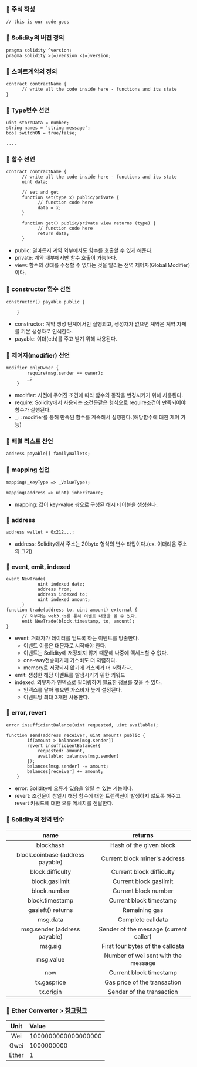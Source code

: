 ### __📑 주석 작성__ 
```solidity 
// this is our code goes
```  

###  __📑 Solidity의 버전 정의__
```solidity 
pragma solidity ^version; 
pragma solidity >(=)version <(=)version;
```

###  __📑 스마트계약의 정의__
```solidity 
contract contractName {
      // write all the code inside here - functions and its state
}
```

###  __📑 Type변수 선언__
```solidity 
uint storeData = number;
string names = 'string message';
bool switchON = true/false;
    
....
```

###  __📑 함수 선언__
```solidity 
contract contractName {
      // write all the code inside here - functions and its state
      uint data;
      
      // set and get
      function set(type x) public/private {
            // function code here
            data = x;
      }
      
      function get() public/private view returns (type) {
            // function code here
            return data;
      }
```

* public: 얼마든지 계약 외부에서도 함수를 호출할 수 있게 해준다.
* private: 계약 내부에서만 함수 호출이 가능하다.
* view: 함수의 상태를 수정할 수 없다는 것을 알리는 전역 제어자(Global Modifier)이다.

###  __📑 constructor 함수 선언__
```solidity
constructor() payable public {

    }
```

* constructor: 계약 생성 단계에서만 실행되고, 생성자가 없으면 계약은 계약 자체를 기본 생성자로 인식한다.
* payable: 이더(eth)를 주고 받기 위해 사용된다. 

###  __📑 제어자(modifier) 선언__
```solidity
modifier onlyOwner {
        require(msg.sender == owner);
        _; 
    }
```
* modifier: 사전에 주어진 조건에 따라 함수의 동작을 변경시키기 위해 사용된다.
* require: Solidity에서 사용되는 조건문같은 형식으로 require조건이 만족되어야 함수가 실행된다.
* _; : modifier를 통해 만족된 함수를 계속해서 실행한다.(해당함수에 대한 제어 가능)

###  __📑 배열 리스트 선언__
```solidity
address payable[] familyWallets;
```

###  __📑 mapping 선언__
```solidity
mapping(_KeyType => _ValueType);

mapping(address => uint) inheritance;
```
* mapping: 값이 key-value 쌍으로 구성된 해시 테이블을 생성한다.

###  __📑 address__
```solidity
address wallet = 0x212...;
```
* address: Solidity에서 주소는 20byte 형식의 변수 타입이다.(ex. 이더리움 주소의 크기)

###  __📑 event, emit, indexed__
```solidity
event NewTrade(
            uint indexed date;
            address from;
            address indexed to;
            uint indexed amount;
      )
function trade(address to, uint amount) external {
      // 외부자는 web3.js를 통해 이벤트 내용을 볼 수 있다.
      emit NewTrade(block.timestamp, to, amount);
}
```
* event: 거래자가 데이터를 얻도록 하는 이벤트를 방출한다.
  * 이벤트 이름은 대문자로 시작해야 한다. 
  * 이벤트는 Solidity에 저장되지 않기 때문에 나중에 엑세스할 수 없다.
  * one-way전송이기에 가스비도 더 저렴하다.
  * memory로 저장되지 않기에 가스비가 더 저렴하다.
* emit: 생성한 해당 이벤트를 발생시키기 위한 키워드
* indexed: 외부자가 인덱스로 필터링하여 필요한 정보를 찾을 수 있다.
  * 인덱스를 달아 놓으면 가스비가 높게 설정된다.
  * 이벤트당 최대 3개만 사용한다. 
###  __📑 error, revert__
```solidity
error insufficientBalance(uint requested, uint available);

function send(address receiver, uint amount) public {
        if(amount > balances[msg.sender])
        revert insufficientBalance({
            requested: amount,
            available: balances[msg.sender]
        });
        balances[msg.sender] -= amount;
        balances[receiver] += amount;
    }
```
* error: Solidity에 오류가 있음을 알릴 수 있는 기능이다.
* revert: 조건문이 참일시 해당 함수에 대한 트랜잭션이 발생하지 않도록 해주고 revert 키워드에 대한 오류 메세지를 전달한다.


###  __📑 Solidity의 전역 변수__
|name|returns|
|:---:|:---:|
|blockhash|Hash of the given block|
|block.coinbase (address payable)|Current block miner's address|
|block.difficulty|Current block difficulty|
|block.gaslimit|Current block gaslimit|
|block.number|Current block number|
|block.timestamp|Current block timestamp|
|gasleft() returns|Remaining gas|
|msg.data|Complete calldata|
|msg.sender (address payable)|Sender of the message (current caller)|
|msg.sig|First four bytes of the calldata|
|msg.value|Number of wei sent with the message|
|now|Current block timestamp|
|tx.gasprice|Gas price of the transaction|
|tx.origin|Sender of the transaction|

###  __📑 Ether Converter > [참고링크](https://www.eth-to-wei.com/?gclid=Cj0KCQjwuaiXBhCCARIsAKZLt3mESg7wimLohoFF6dHA0ddZ2Ep7k6CqvizbqWp2dkPZVWDyA7L8-YAaAvogEALw_wcB)__
|Unit|Value|
|:---:|:---|
|Wei|1000000000000000000|
|Gwei|1000000000|
|Ether|1|
